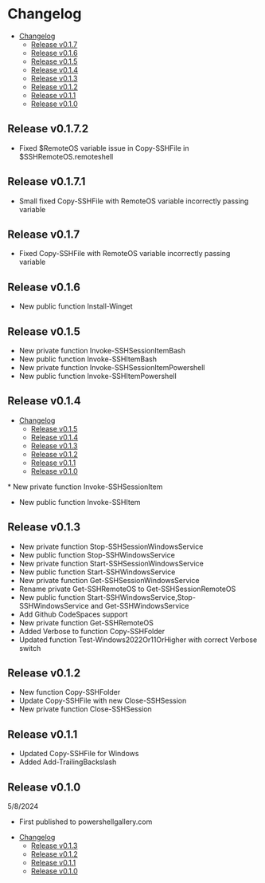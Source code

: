 # Changelog

<!-- TOC -->

- [Changelog](#changelog)
    - [Release v0.1.7](#release-v017)
    - [Release v0.1.6](#release-v016)
    - [Release v0.1.5](#release-v015)
    - [Release v0.1.4](#release-v014)
    - [Release v0.1.3](#release-v013)
    - [Release v0.1.2](#release-v012)
    - [Release v0.1.1](#release-v011)
    - [Release v0.1.0](#release-v010)

<!-- /TOC -->

## Release v0.1.7.2

* Fixed $RemoteOS variable issue in Copy-SSHFile in $SSHRemoteOS.remoteshell

## Release v0.1.7.1

* Small fixed Copy-SSHFile with RemoteOS variable incorrectly passing variable

## Release v0.1.7

* Fixed Copy-SSHFile with RemoteOS variable incorrectly passing variable

## Release v0.1.6

* New public function Install-Winget

## Release v0.1.5

* New private function Invoke-SSHSessionItemBash
* New public function Invoke-SSHItemBash
* New private function Invoke-SSHSessionItemPowershell
* New public function Invoke-SSHItemPowershell

## Release v0.1.4

<!-- TOC -->

- [Changelog](#changelog)
    - [Release v0.1.5](#release-v015)
    - [Release v0.1.4](#release-v014)
    - [Release v0.1.3](#release-v013)
    - [Release v0.1.2](#release-v012)
    - [Release v0.1.1](#release-v011)
    - [Release v0.1.0](#release-v010)

<!-- /TOC -->* New private function Invoke-SSHSessionItem
* New public function Invoke-SSHItem

## Release v0.1.3

* New private function Stop-SSHSessionWindowsService
* New public function Stop-SSHWindowsService
* New private function Start-SSHSessionWindowsService
* New public function Start-SSHWindowsService
* New private function Get-SSHSessionWindowsService
* Rename private Get-SSHRemoteOS to Get-SSHSessionRemoteOS
* New public function Start-SSHWindowsService,Stop-SSHWindowsService and Get-SSHWindowsService
* Add Github CodeSpaces support
* New private function Get-SSHRemoteOS 
* Added Verbose to function Copy-SSHFolder
* Updated function Test-Windows2022Or11OrHigher with correct Verbose switch

## Release v0.1.2

* New function Copy-SSHFolder
* Update Copy-SSHFile with new Close-SSHSession
* New private function Close-SSHSession 


## Release v0.1.1

* Updated Copy-SSHFile for Windows
* Added Add-TrailingBackslash 


## Release v0.1.0

5/8/2024

* First published to powershellgallery.com

<!-- TOC -->

- [Changelog](#changelog)
    - [Release v0.1.3](#release-v013)
    - [Release v0.1.2](#release-v012)
    - [Release v0.1.1](#release-v011)
    - [Release v0.1.0](#release-v010)

<!-- /TOC -->